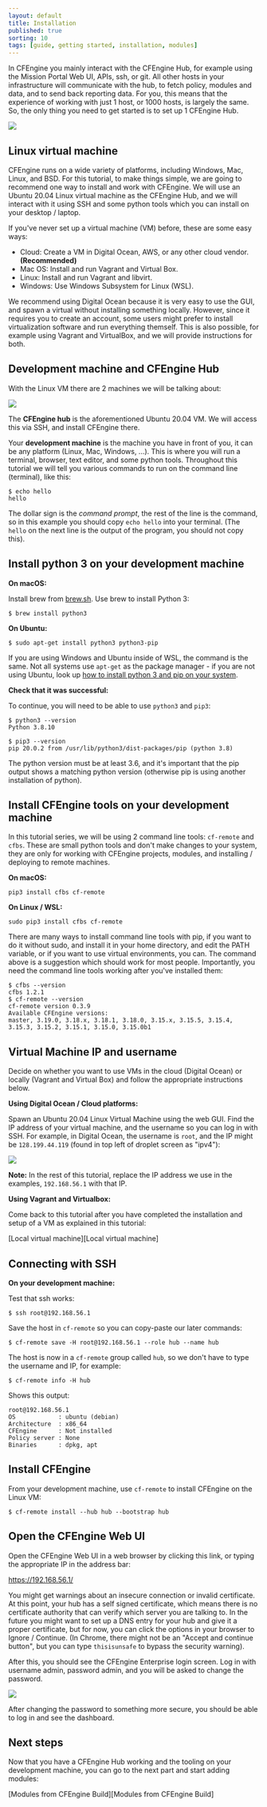 ```yaml
---
layout: default
title: Installation
published: true
sorting: 10
tags: [guide, getting started, installation, modules]
---
```


In CFEngine you mainly interact with the CFEngine Hub, for example using the Mission Portal Web UI, APIs, ssh, or git.
All other hosts in your infrastructure will communicate with the hub, to fetch policy, modules and data, and to send back reporting data.
For you, this means that the experience of working with just 1 host, or 1000 hosts, is largely the same.
So, the only thing you need to get started is to set up 1 CFEngine Hub.

![](https://cfengine.com/images/overview/cfe-desktop.svg)

## Linux virtual machine

CFEngine runs on a wide variety of platforms, including Windows, Mac, Linux, and BSD.
For this tutorial, to make things simple, we are going to recommend one way to install and work with CFEngine.
We will use an Ubuntu 20.04 Linux virtual machine as the CFEngine Hub, and we will interact with it using SSH and some python tools which you can install on your desktop / laptop.

If you've never set up a virtual machine (VM) before, these are some easy ways:

* Cloud: Create a VM in Digital Ocean, AWS, or any other cloud vendor. **(Recommended)**
* Mac OS: Install and run Vagrant and Virtual Box.
* Linux: Install and run Vagrant and libvirt.
* Windows: Use Windows Subsystem for Linux (WSL).

We recommend using Digital Ocean because it is very easy to use the GUI, and spawn a virtual without installing something locally.
However, since it requires you to create an account, some users might prefer to install virtualization software and run everything themself.
This is also possible, for example using Vagrant and VirtualBox, and we will provide instructions for both.

## Development machine and CFEngine Hub

With the Linux VM there are 2 machines we will be talking about:

![](machines.png)

The **CFEngine hub** is the aforementioned Ubuntu 20.04 VM.
We will access this via SSH, and install CFEngine there.

Your **development machine** is the machine you have in front of you, it can be any platform (Linux, Mac, Windows, ...).
This is where you will run a terminal, browser, text editor, and some python tools.
Throughout this tutorial we will tell you various commands to run on the command line (terminal), like this:

```
$ echo hello
hello
```

The dollar sign is the _command prompt_, the rest of the line is the command, so in this example you should copy `echo hello` into your terminal. (The `hello` on the next line is the output of the program, you should not copy this).

## Install python 3 on your development machine

**On macOS:**

Install brew from [brew.sh](https://brew.sh/).
Use brew to install Python 3:

```
$ brew install python3
```

**On Ubuntu:**

```
$ sudo apt-get install python3 python3-pip
```

If you are using Windows and Ubuntu inside of WSL, the command is the same.
Not all systems use `apt-get` as the package manager - if you are not using Ubuntu, look up [how to install python 3 and pip on your system](https://packaging.python.org/en/latest/tutorials/installing-packages/).

**Check that it was successful:**

To continue, you will need to be able to use `python3` and `pip3`:

```
$ python3 --version
Python 3.8.10
```

```
$ pip3 --version
pip 20.0.2 from /usr/lib/python3/dist-packages/pip (python 3.8)
```

The python version must be at least 3.6, and it's important that the pip output shows a matching python version (otherwise pip is using another installation of python).

## Install CFEngine tools on your development machine

In this tutorial series, we will be using 2 command line tools: `cf-remote` and `cfbs`.
These are small python tools and don't make changes to your system, they are only for working with CFEngine projects, modules, and installing / deploying to remote machines.

**On macOS:**

```
pip3 install cfbs cf-remote
```

**On Linux / WSL:**

```
sudo pip3 install cfbs cf-remote
```

There are many ways to install command line tools with pip, if you want to do it without sudo, and install it in your home directory, and edit the PATH variable, or if you want to use virtual environments, you can.
The command above is a suggestion which should work for most people.
Importantly, you need the command line tools working after you've installed them:

```
$ cfbs --version
cfbs 1.2.1
$ cf-remote --version
cf-remote version 0.3.9
Available CFEngine versions:
master, 3.19.0, 3.18.x, 3.18.1, 3.18.0, 3.15.x, 3.15.5, 3.15.4, 3.15.3, 3.15.2, 3.15.1, 3.15.0, 3.15.0b1
```

## Virtual Machine IP and username

Decide on whether you want to use VMs in the cloud (Digital Ocean) or locally (Vagrant and Virtual Box) and follow the appropriate instructions below.

**Using Digital Ocean / Cloud platforms:**

Spawn an Ubuntu 20.04 Linux Virtual Machine using the web GUI.
Find the IP address of your virtual machine, and the username so you can log in with SSH.
For example, in Digital Ocean, the username is `root`, and the IP might be `128.199.44.119` (found in top left of droplet screen as "ipv4"):

![](digital-ocean.png)

**Note:** In the rest of this tutorial, replace the IP address we use in the examples, `192.168.56.1` with that IP.

**Using Vagrant and Virtualbox:**

Come back to this tutorial after you have completed the installation and setup of a VM as explained in this tutorial:

[Local virtual machine][Local virtual machine]

## Connecting with SSH

**On your development machine:**

Test that ssh works:

```
$ ssh root@192.168.56.1
```

Save the host in `cf-remote` so you can copy-paste our later commands:

```
$ cf-remote save -H root@192.168.56.1 --role hub --name hub
```

The host is now in a `cf-remote` group called `hub`, so we don't have to type the username and IP, for example:

```
$ cf-remote info -H hub
```

Shows this output:

```
root@192.168.56.1
OS            : ubuntu (debian)
Architecture  : x86_64
CFEngine      : Not installed
Policy server : None
Binaries      : dpkg, apt
```

## Install CFEngine

From your development machine, use `cf-remote` to install CFEngine on the Linux VM:

```
$ cf-remote install --hub hub --bootstrap hub
```

## Open the CFEngine Web UI

Open the CFEngine Web UI in a web browser by clicking this link, or typing the appropriate IP in the address bar:

https://192.168.56.1/

You might get warnings about an insecure connection or invalid certificate.
At this point, your hub has a self signed certificate, which means there is no certificate authority that can verify which server you are talking to.
In the future you might want to set up a DNS entry for your hub and give it a proper certificate, but for now, you can click the options in your browser to Ignore / Continue.
(In Chrome, there might not be an "Accept and continue button", but you can type `thisisunsafe` to bypass the security warning).

After this, you should see the CFEngine Enterprise login screen.
Log in with username admin, password admin, and you will be asked to change the password.

![](mp-login.png)

After changing the password to something more secure, you should be able to log in and see the dashboard.

## Next steps

Now that you have a CFEngine Hub working and the tooling on your development machine, you can go to the next part and start adding modules:

[Modules from CFEngine Build][Modules from CFEngine Build]
